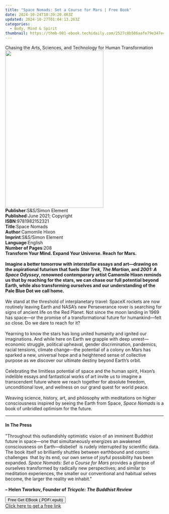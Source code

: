 ```yaml
---
title: "Space Nomads: Set a Course for Mars | Free Book"
date: 2024-10-24T18:39:20.863Z
updated: 2024-10-27T01:04:13.263Z
categories:
  - Body, Mind & Spirit
thumbnail: https://thmb-001-ebook.techidaily.com/2527c8b586aafe79e347e48a8882f072c4cee76cc8fb007f4b5bc54ca618a472.jpg
---
```

<main id="book-container">
  <div class="flex flex-col">
    <div class="book-brief flex-1 py-6 px-4 sm:p-6 md:py-10 md:px-8">
      <!-- brief-->
      <div class="book-brief-main">
        Chasing the Arts, Sciences, and Technology for Human Transformation
      </div>
    </div>
    <div
      class="book-meta-info flex-1 grid gap-4 col-start-1 col-end-3 row-start-1 sm:mb-6 sm:grid-cols-4 lg:gap-6 lg:col-start-2 lg:row-end-6 lg:row-span-6 lg:mb-0"
    >
      <div
        class="book-meta-info-left place-content-center mt-4 p-4 text-sm leading-6 col-start-2 col-span-2 dark:text-slate-400"
      >
        <img
          class="w-full h-500 object-cover rounded-lg sm:h-255 sm:col-span-2 lg:col-span-full"
          src="https://img-001-ebook.techidaily.com/a0e100cbe91d6b22c7851b3c8f2ed841efb373a558644e799562b8d275e93665.jpg"
          alt=""
          width="312"
          height="500"
        />
      </div>
      <div
        class="book-meta-info-right mt-2 col-start-1 row-start-2 col-span-3 self-center"
      >
        <!-- meta data  -->
        <div class="flex flex-col px-4 md:px-8">
          <div class="flex-1">
            <strong>Publisher</strong>:<span class="px-2"
              >S&amp;S/Simon Element</span
            >
          </div>
          <div class="flex-1">
            <strong>Published</strong>:<span class="px-2"
              >June 2021; Copyright</span
            >
          </div>
          <div class="flex-1">
            <strong>ISBN</strong>:<span class="px-2">9781982152321</span>
          </div>
          <div class="flex-1">
            <strong>Title</strong>:<span class="px-2">Space Nomads</span>
          </div>
          <div class="flex-1">
            <strong>Author</strong>:<span class="px-2">Camomile Hixon</span>
          </div>
          <div class="flex-1">
            <strong>Imprint</strong>:<span class="px-2"
              >S&amp;S/Simon Element</span
            >
          </div>
          <div class="flex-1">
            <strong>Language</strong>:<span class="px-2">English</span>
          </div>
          <div class="flex-1">
            <strong>Number of Pages</strong>:<span class="px-2">208</span>
          </div>
        </div>
      </div>
    </div>
    <div class="book-description flex-1 py-6 px-4 sm:p-6 md:py-10 md:px-8">
      <div class="book-description-main">
        <div accordion-content="" id="description">
          <b>Transform Your Mind. Expand Your Universe. Reach for Mars.</b
          ><br />
          <br /><b
            >Imagine a better tomorrow with interstellar essays and art—drawing
            on the aspirational futurism that fuels <i>Star Trek</i>,<i>
              The Martian</i
            >, and <i>2001: A Space Odyssey</i>, renowned contemporary artist
            Camomile Hixon reminds us that by reaching for the stars, we can
            chase our full potential beyond Earth, while also transforming
            ourselves and our understanding of the Pale Blue Dot we call
            home.</b
          ><br /><br />We stand at the threshold of interplanetary travel:
          SpaceX rockets are now routinely leaving Earth and NASA’s new
          Perseverance rover is searching for signs of ancient life on the Red
          Planet. Not since the moon landing in 1969 has space—or the promise of
          a transformational future for humankind—felt so close. Do we dare to
          reach for it?<br />
          <br />Yearning to know the stars has long united humanity and ignited
          our imaginations. And while here on Earth we grapple with deep
          unrest—economic struggle, political upheaval, gender discrimination,
          pandemics, racial tensions, climate change—the potential of a colony
          on Mars has sparked a new, universal hope and a heightened sense of
          collective purpose as we discover our ultimate destiny beyond Earth’s
          orbit. <br />
          <br />Celebrating the limitless potential of space and the human
          spirit, Hixon’s indelible essays and fantastical works of art invite
          us to imagine a transcendent future where we reach together for
          absolute freedom, unconditional love, and wellness on our grand quest
          for world peace.<br />
          <br />Weaving science, history, art, and philosophy with meditations
          on higher consciousness inspired by seeing the Earth from Space,
          <i>Space Nomads </i>is a book of unbridled optimism for the future.
        </div>
        <div class="accordion-fader"></div>
      </div>
    </div>
    <div class="book-excerpts flex-1 py-6 px-4 sm:p-6 md:py-10 md:px-8">
      <!-- excerpts-->
      <div class="book-excerpts-main">
        <hr />
        <h4 class="placeholder placeholder-heading">
          <span>In The Press</span>
        </h4>
        <p>
          "Throughout this outlandishly optimistic vision of an imminent
          Buddhist future in space—one that simultaneously energizes an awakened
          consciousness on Earth—disbelief &nbsp;is rudely interrupted by
          scientific data. The book itself so brilliantly shuttles between
          earthbound and cosmic challenges &nbsp;that by its end, our own sense
          of joyful possibility has been expanded.&nbsp;<i
            >Space Nomads: Set a Course for Mars</i
          >&nbsp;provides a glimpse of ourselves transformed by radically new
          perspectives; and similar to meditation experiences, the smaller our
          conventional and habitual selves become, the larger the reality we
          inhabit."<br />
          <br />
          <b
            >– Helen Tworkov, Founder of <i>Tricycle: The Buddhist Review</i></b
          >
        </p>
      </div>
    </div>
    <div
      class="book-about-author flex-1 py-6 px-4 sm:p-6 md:py-10 md:px-8"
    ></div>
    <div class="book-free-get flex-1 py-6 px-4 sm:p-6 md:py-10 md:px-8">
      <button
        id="btn-free-get"
        class="bg-blue-500 hover:bg-blue-700 text-white font-bold py-2 px-4 rounded"
      >
        Free Get EBook (.PDF/.epub)
      </button>
      <div id="countdown-display" class="px-2 text-lg mt-2"></div>
      <a
        id="free-link"
        class="hidden bg-blue-500 hover:bg-blue-700 text-white font-bold py-2 px-4 rounded"
        href="https://www.ebooks.com/en-us/book/210065471/space-nomads-set-a-course-for-mars/camomile-hixon/"
        target="_blank"
        >Click here to get a free link</a
      >
    </div>
    <script>
      let countdownTime = 0;
      let countdownInterval = null;
      document
        .getElementById('btn-free-get')
        .addEventListener('click', startCountdown);
      function startCountdown() {
        countdownTime = new Date().getTime() + 60000 * 3;
        countdownInterval = setInterval(updateCountdown, 1000);
        document.getElementById('btn-free-get').disabled = true;
        document
          .getElementById('btn-free-get')
          .classList.add('bg-gray-500', 'cursor-not-allowed');
      }
      function updateCountdown() {
        let currentTime = new Date().getTime();
        let timeLeft = countdownTime - currentTime;
        let secondsLeft = Math.floor(timeLeft / 1000);
        document.getElementById('countdown-display').innerHTML =
          `Remaining time: ${secondsLeft} seconds.`;
        if (secondsLeft <= 0) {
          clearInterval(countdownInterval);
          document.getElementById('btn-free-get').classList.add('hidden');
          document.getElementById('free-link').classList.remove('hidden');
          document.getElementById('countdown-display').innerHTML = '';
        }
      }
    </script>
  </div>
</main>

<ins class="adsbygoogle"
      style="display:block"
      data-ad-client="ca-pub-7571918770474297"
      data-ad-slot="8358498916"
      data-ad-format="auto"
      data-full-width-responsive="true"></ins>
    